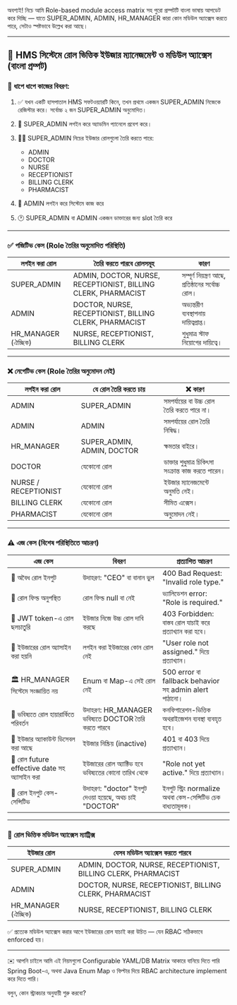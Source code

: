 অবশ্যই! নিচে আমি Role-based module access matrix সহ পুরো প্রম্পটটি বাংলা ভাষায় আপডেট করে দিচ্ছি — যাতে SUPER\_ADMIN, ADMIN, HR\_MANAGER কারা কোন মডিউল অ্যাক্সেস করতে পারে, সেটাও স্পষ্টভাবে উল্লেখ করা আছে।

---

## 🏥 HMS সিস্টেমে রোল ভিত্তিক ইউজার ম্যানেজমেন্ট ও মডিউল অ্যাক্সেস (বাংলা প্রম্পট)

### 📌 ধাপে ধাপে কাজের বিবরণ:

1. ✅ যখন একটি হাসপাতাল HMS সফটওয়্যারটি কিনে, তখন প্রথমে একজন SUPER\_ADMIN নিজেকে রেজিস্টার করে। সর্বোচ্চ ২ জন SUPER\_ADMIN অনুমোদিত।
2. 🔐 SUPER\_ADMIN লগইন করে অ্যাডমিন প্যানেলে প্রবেশ করে।
3. 🧑‍⚕️ SUPER\_ADMIN নিচের ইউজার রোলগুলো তৈরি করতে পারে:

   * ADMIN
   * DOCTOR
   * NURSE
   * RECEPTIONIST
   * BILLING CLERK
   * PHARMACIST
4. 🔐 ADMIN লগইন করে সিস্টেমে কাজ করে
5. 🕐 SUPER\_ADMIN বা ADMIN একজন ডাক্তারের জন্য slot তৈরি করে

---

### ✅ পজিটিভ কেস (Role তৈরির অনুমোদিত পরিস্থিতি)

| লগইন করা রোল         | তৈরি করতে পারবে রোলসমূহ                                       | কারণ                                               |
| -------------------- | ------------------------------------------------------------- | -------------------------------------------------- |
| SUPER\_ADMIN         | ADMIN, DOCTOR, NURSE, RECEPTIONIST, BILLING CLERK, PHARMACIST | সম্পূর্ণ নিয়ন্ত্রণ আছে, প্রতিষ্ঠানের সর্বোচ্চ রোল। |
| ADMIN                | DOCTOR, NURSE, RECEPTIONIST, BILLING CLERK, PHARMACIST        | অভ্যন্তরীণ ব্যবস্থাপনায় দায়িত্বপ্রাপ্ত।            |
| HR\_MANAGER (ঐচ্ছিক) | NURSE, RECEPTIONIST, BILLING CLERK                            | শুধুমাত্র স্টাফ নিয়োগের দায়িত্বে।                  |

---

### ❌ নেগেটিভ কেস (Role তৈরির অনুমোদন নেই)

| লগইন করা রোল         | যে রোল তৈরি করতে চায়        | ❌ কারণ                                              |
| -------------------- | --------------------------- | --------------------------------------------------- |
| ADMIN                | SUPER\_ADMIN                | সমপর্যায়ের বা উচ্চ রোল তৈরি করতে পারে না।           |
| ADMIN                | ADMIN                       | সমপর্যায়ের রোল তৈরি নিষিদ্ধ।                        |
| HR\_MANAGER          | SUPER\_ADMIN, ADMIN, DOCTOR | ক্ষমতার বাইরে।                                      |
| DOCTOR               | যেকোনো রোল                  | ডাক্তার শুধুমাত্র চিকিৎসা সংক্রান্ত কাজ করতে পারেন। |
| NURSE / RECEPTIONIST | যেকোনো রোল                  | ইউজার ম্যানেজমেন্টে অনুমতি নেই।                     |
| BILLING CLERK        | যেকোনো রোল                  | সীমিত এক্সেস।                                       |
| PHARMACIST           | যেকোনো রোল                  | অনুমোদন নেই।                                        |

---

### ⚠️ এজ কেস (বিশেষ পরিস্থিতিতে আচরণ)

| এজ কেস                                       | বিবরণ                                                | প্রত্যাশিত আচরণ                                             |
| -------------------------------------------- | ---------------------------------------------------- | ----------------------------------------------------------- |
| 🧪 অবৈধ রোল ইনপুট                            | উদাহরণ: "CEO" বা বানান ভুল                           | 400 Bad Request: "Invalid role type."                       |
| 🧾 রোল ফিল্ড অনুপস্থিত                       | রোল ফিল্ড null বা নেই                                | ভ্যালিডেশন error: "Role is required."                       |
| 🔑 JWT token-এ রোল ছলচাতুরি                  | ইউজার নিজে উচ্চ রোল দাবি করছে                        | 403 Forbidden: বাস্তব রোল যাচাই করে প্রত্যাখ্যান করা হবে।   |
| 🔐 ইউজারের রোল অ্যাসাইন করা হয়নি             | লগইন করা ইউজারের কোন রোল নেই                         | "User role not assigned." দিয়ে প্রত্যাখ্যান।                |
| 🏛️ HR\_MANAGER সিস্টেমে সংজ্ঞায়িত নয়        | Enum বা Map-এ সেই রোল নেই                            | 500 error বা fallback behavior সহ admin alert পাঠানো।       |
| 📜 ভবিষ্যতে রোল হায়ারার্কিতে পরিবর্তন        | উদাহরণ: HR\_MANAGER ভবিষ্যতে DOCTOR তৈরি করতে পারবে  | কনফিগারেশন-ভিত্তিক অথরাইজেশন ব্যবস্থা ব্যবহৃত হবে।          |
| 🛑 ইউজার অ্যাকাউন্ট ডিসেবল করা আছে           | ইউজার নিষ্ক্রিয় (inactive)                           | 401 বা 403 দিয়ে প্রত্যাখ্যান।                               |
| 📅 রোল future effective date সহ অ্যাসাইন করা | ইউজারের রোল অ্যাক্টিভ হবে ভবিষ্যতের কোনো তারিখ থেকে  | "Role not yet active." দিয়ে প্রত্যাখ্যান।                   |
| 🧪 রোল ইনপুট কেস-সেন্সিটিভ                   | উদাহরণ: "doctor" ইনপুট দেওয়া হয়েছে, অথচ চাই "DOCTOR" | ইনপুট স্ট্রিং normalize অথবা কেস-সেন্সিটিভ চেক বাধ্যতামূলক। |

---

### 🧭 রোল ভিত্তিক মডিউল অ্যাক্সেস ম্যাট্রিক্স

| ইউজার রোল            | যেসব মডিউল অ্যাক্সেস করতে পারবে                               |
| -------------------- | ------------------------------------------------------------- |
| SUPER\_ADMIN         | ADMIN, DOCTOR, NURSE, RECEPTIONIST, BILLING CLERK, PHARMACIST |
| ADMIN                | DOCTOR, NURSE, RECEPTIONIST, BILLING CLERK, PHARMACIST        |
| HR\_MANAGER (ঐচ্ছিক) | NURSE, RECEPTIONIST, BILLING CLERK                            |

✅ প্রত্যেক মডিউল অ্যাক্সেস করার আগে ইউজারের রোল যাচাই করা উচিত — যেন RBAC সঠিকভাবে enforced হয়।

---

✉️ আপনি চাইলে আমি এই নিয়মগুলো Configurable YAML/DB Matrix আকারে বানিয়ে দিতে পারি Spring Boot-এ, অথবা Java Enum Map ও ফিল্টার দিয়ে RBAC architecture implement করে দিতে পারি।

বলুন, কোন স্ট্রাকচার অনুযায়ী শুরু করবো?
